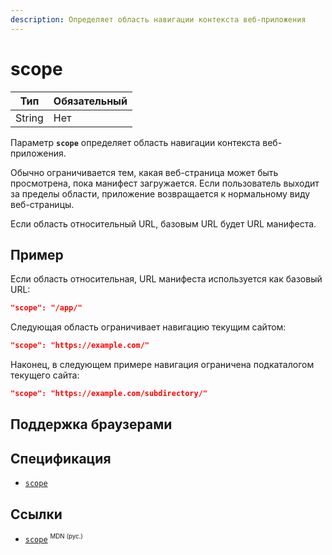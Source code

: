 ```yaml
---
description: Определяет область навигации контекста веб-приложения
---
```


# scope

| Тип    | Обязательный |
| ------ | ------------ |
| String | Нет          |

Параметр **`scope`** определяет область навигации контекста веб-приложения.

Обычно ограничивается тем, какая веб-страница может быть просмотрена, пока манифест загружается. Если пользователь выходит за пределы области, приложение возвращается к нормальному виду веб-страницы.

Если область относительный URL, базовым URL будет URL манифеста.

## Пример

Если область относительная, URL манифеста используется как базовый URL:

```json
"scope": "/app/"
```

Следующая область ограничивает навигацию текущим сайтом:

```json
"scope": "https://example.com/"
```

Наконец, в следующем примере навигация ограничена подкаталогом текущего сайта:

```json
"scope": "https://example.com/subdirectory/"
```

## Поддержка браузерами

<p class="ciu_embed" data-feature="mdn-html__manifest__scope" data-periods="future_1,current,past_1,past_2" data-accessible-colours="false"></p>

## Спецификация

- [`scope`](https://w3c.github.io/manifest/#scope-member)

## Ссылки

- [`scope`](https://developer.mozilla.org/ru/docs/Web/Manifest/scope) <sup><small>MDN (рус.)</small></sup>
